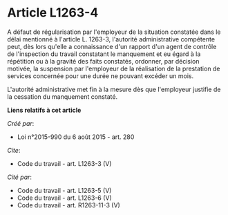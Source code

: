 # Article L1263-4

A défaut de régularisation par l'employeur de la situation constatée dans le délai mentionné à l'article L. 1263-3,
l'autorité administrative compétente peut, dès lors qu'elle a connaissance d'un rapport d'un agent de contrôle de
l'inspection du travail constatant le manquement et eu égard à la répétition ou à la gravité des faits constatés, ordonner,
par décision motivée, la suspension par l'employeur de la réalisation de la prestation de services concernée pour une durée
ne pouvant excéder un mois. 

L'autorité administrative met fin à la mesure dès que l'employeur justifie de la cessation du manquement constaté.

**Liens relatifs à cet article**

_Créé par_:

  - Loi n°2015-990 du 6 août 2015 - art. 280

_Cite_:

  - Code du travail - art. L1263-3 (V)

_Cité par_:

  - Code du travail - art. L1263-5 (V)
  - Code du travail - art. L1263-6 (V)
  - Code du travail - art. R1263-11-3 (V)
